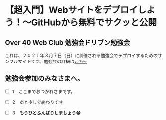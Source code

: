 # 【超入門】Webサイトをデプロイしよう！〜GitHubから無料でサクッと公開
## Over 40 Web Club 勉強会ドリブン勉強会


これは、２０２１年３月７日（日）に開催される勉強会でデプロイするためのサンプルサイトです。勉強会の詳細は[こちら](https://over40webclub.connpass.com/event/204362/)

## 勉強会参加のみなさまへ。

- [ ]  1　ここまでおつかれさまです。

- [ ]  2　あと少しで終わりです

- [ ]  3　**もうひとふんばりしましょう😁**
